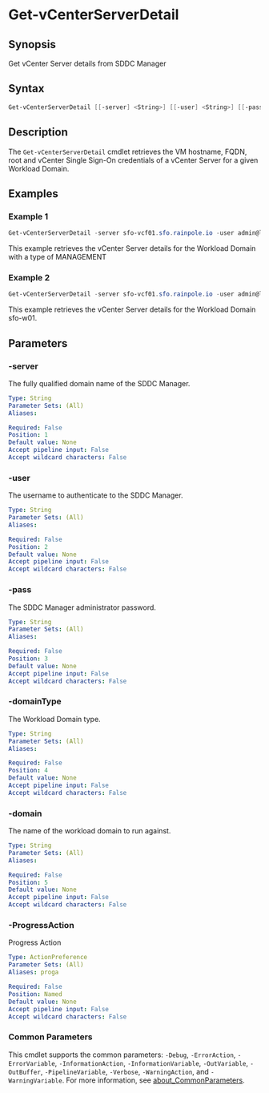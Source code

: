 # Get-vCenterServerDetail

## Synopsis

Get vCenter Server details from SDDC Manager

## Syntax

```powershell
Get-vCenterServerDetail [[-server] <String>] [[-user] <String>] [[-pass] <String>] [[-domainType] <String>] [[-domain] <String>] [-ProgressAction <ActionPreference>] [<CommonParameters>]
```

## Description

The `Get-vCenterServerDetail` cmdlet retrieves the VM hostname, FQDN, root and vCenter Single Sign-On credentials
of a vCenter Server for a given Workload Domain.

## Examples

### Example 1

```powershell
Get-vCenterServerDetail -server sfo-vcf01.sfo.rainpole.io -user admin@local -pass VMw@re1!VMw@re1! -domainType MANAGEMENT
```

This example retrieves the vCenter Server details for the Workload Domain with a type of MANAGEMENT

### Example 2

```powershell
Get-vCenterServerDetail -server sfo-vcf01.sfo.rainpole.io -user admin@local -pass VMw@re1!VMw@re1! -domain sfo-w01
```

This example retrieves the vCenter Server details for the Workload Domain sfo-w01.

## Parameters

### -server

The fully qualified domain name of the SDDC Manager.

```yaml
Type: String
Parameter Sets: (All)
Aliases:

Required: False
Position: 1
Default value: None
Accept pipeline input: False
Accept wildcard characters: False
```

### -user

The username to authenticate to the SDDC Manager.

```yaml
Type: String
Parameter Sets: (All)
Aliases:

Required: False
Position: 2
Default value: None
Accept pipeline input: False
Accept wildcard characters: False
```

### -pass

The SDDC Manager administrator password.

```yaml
Type: String
Parameter Sets: (All)
Aliases:

Required: False
Position: 3
Default value: None
Accept pipeline input: False
Accept wildcard characters: False
```

### -domainType

The Workload Domain type.

```yaml
Type: String
Parameter Sets: (All)
Aliases:

Required: False
Position: 4
Default value: None
Accept pipeline input: False
Accept wildcard characters: False
```

### -domain

The name of the workload domain to run against.

```yaml
Type: String
Parameter Sets: (All)
Aliases:

Required: False
Position: 5
Default value: None
Accept pipeline input: False
Accept wildcard characters: False
```

### -ProgressAction

Progress Action

```yaml
Type: ActionPreference
Parameter Sets: (All)
Aliases: proga

Required: False
Position: Named
Default value: None
Accept pipeline input: False
Accept wildcard characters: False
```

### Common Parameters

This cmdlet supports the common parameters: `-Debug`, `-ErrorAction`, `-ErrorVariable`, `-InformationAction`, `-InformationVariable`, `-OutVariable`, `-OutBuffer`, `-PipelineVariable`, `-Verbose`, `-WarningAction`, and `-WarningVariable`. For more information, see [about_CommonParameters](http://go.microsoft.com/fwlink/?LinkID=113216).
